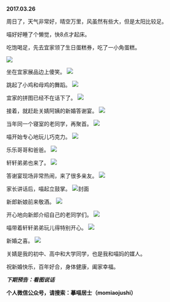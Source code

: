 
          
**2017.03.26**

周日了，天气非常好，晴空万里，风虽然有些大，但是太阳比较足。

喵好好睡了个懒觉，快8点才起床。

吃饱喝足，先去宜家领了生日蛋糕券，吃了一小角蛋糕。

![](https://pic1.zhimg.com/v2-ef87b455a2d609084acc426196976ffd.jpg)


坐在宜家展品边上傻笑。
![](https://pic1.zhimg.com/v2-cd7da7d2a854960265a7c58d5c58bc4b.jpg)


跳起了小鸡和母鸡的舞蹈。
![](https://pic3.zhimg.com/v2-f6505b03e7fa4d358ad0465691818336.jpg)


宜家的拼图已经不在话下了。
![](https://pic2.zhimg.com/v2-67104fc39d227a1ad8033972170c07e4.jpg)


接着，就赶赴关婧阿姨的新婚答谢宴。
![](https://pic4.zhimg.com/v2-3d412600e70ae6f8530e451ed73b2536.jpg)


当年同一个寝室的老同学，再聚首。
![](https://pic4.zhimg.com/v2-bb70236c5cb97bb11553a683b5e2cffc.jpg)


喵开始专心地玩儿巧克力。
![](https://pic2.zhimg.com/v2-aa825ce1924ca78af86a456f7439109b.jpg)


乐乐哥哥和爸爸。
![](https://pic1.zhimg.com/v2-77117c5ccbe75b3a2e2b183fffb6c341.jpg)


轩轩弟弟也来了。
![](https://pic3.zhimg.com/v2-cacf280a7dc94b0faa468782573d98bd.jpg)


答谢宴现场非常热闹，来了很多亲友。
![](https://pic4.zhimg.com/v2-ce413723f1217b8c391270436e1eb2d8.jpg)


家长讲话后，喵起立鼓掌。
![](https://pic3.zhimg.com/v2-5a2c114f363ac3289c3f25d0e0ed8eae.jpg)封面


新郎新娘前来敬酒。
![](https://pic4.zhimg.com/v2-dca31ffc92160c735a1860ed23579a00.jpg)


开心地向新郎介绍自己的老同学们。
![](https://pic1.zhimg.com/v2-41699c537223a4d0e0d1908d6deaacc2.jpg)


喵带着轩轩弟弟玩儿得特别开心。
![](https://pic2.zhimg.com/v2-b168a61899c06284c1291a712f74b314.jpg)


新婚之喜。
![](https://pic1.zhimg.com/v2-4b9d9e8d05fc3c075d27e441e9244d54.jpg)


关婧是我的初中、高中和大学同学，也是我和喵妈的媒人。

祝新婚快乐，百年好合，身体健康，阖家幸福。


***下期预告：看图说话***


**个人微信公众号，请搜索：摹喵居士（momiaojushi）**

        